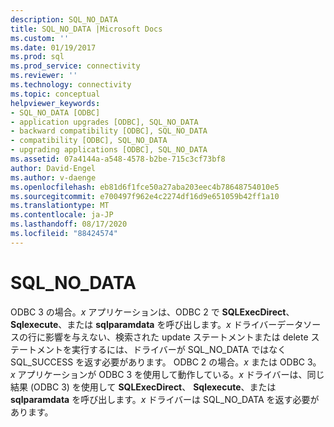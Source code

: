 ```yaml
---
description: SQL_NO_DATA
title: SQL_NO_DATA |Microsoft Docs
ms.custom: ''
ms.date: 01/19/2017
ms.prod: sql
ms.prod_service: connectivity
ms.reviewer: ''
ms.technology: connectivity
ms.topic: conceptual
helpviewer_keywords:
- SQL_NO_DATA [ODBC]
- application upgrades [ODBC], SQL_NO_DATA
- backward compatibility [ODBC], SQL_NO_DATA
- compatibility [ODBC], SQL_NO_DATA
- upgrading applications [ODBC], SQL_NO_DATA
ms.assetid: 07a4144a-a548-4578-b2be-715c3cf73bf8
author: David-Engel
ms.author: v-daenge
ms.openlocfilehash: eb81d6f1fce50a27aba203eec4b78648754010e5
ms.sourcegitcommit: e700497f962e4c2274df16d9e651059b42ff1a10
ms.translationtype: MT
ms.contentlocale: ja-JP
ms.lasthandoff: 08/17/2020
ms.locfileid: "88424574"
---
```

# <a name="sql_no_data"></a>SQL_NO_DATA
ODBC 3 の場合。*x* アプリケーションは、ODBC 2 で **SQLExecDirect**、 **Sqlexecute**、または **sqlparamdata** を呼び出します。*x* ドライバーデータソースの行に影響を与えない、検索された update ステートメントまたは delete ステートメントを実行するには、ドライバーが SQL_NO_DATA ではなく SQL_SUCCESS を返す必要があります。 ODBC 2 の場合。*x* または ODBC 3。*x* アプリケーションが ODBC 3 を使用して動作している。*x* ドライバーは、同じ結果 (ODBC 3) を使用して **SQLExecDirect**、 **Sqlexecute**、または **sqlparamdata** を呼び出します。*x* ドライバーは SQL_NO_DATA を返す必要があります。
